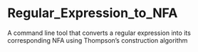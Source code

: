 # Regular_Expression_to_NFA
A command line tool that converts a regular expression into its  corresponding NFA using Thompson’s construction algorithm
